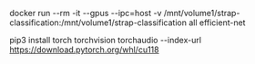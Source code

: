 docker run --rm -it --gpus --ipc=host -v /mnt/volume1/strap-classification:/mnt/volume1/strap-classification all efficient-net

pip3 install torch torchvision torchaudio --index-url https://download.pytorch.org/whl/cu118